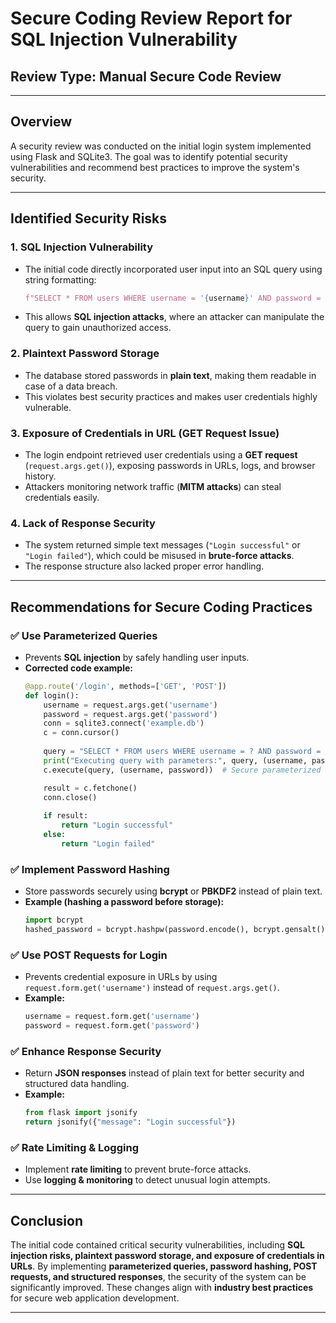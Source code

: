 # Secure Coding Review Report for SQL Injection Vulnerability

## Review Type: Manual Secure Code Review  

---

## Overview  
A security review was conducted on the initial login system implemented using Flask and SQLite3. The goal was to identify potential security vulnerabilities and recommend best practices to improve the system's security.  

---

## Identified Security Risks  

### 1. SQL Injection Vulnerability  
- The initial code directly incorporated user input into an SQL query using string formatting:  
  ```python
  f"SELECT * FROM users WHERE username = '{username}' AND password = '{password}'"
  ```
- This allows **SQL injection attacks**, where an attacker can manipulate the query to gain unauthorized access.  

### 2. Plaintext Password Storage  
- The database stored passwords in **plain text**, making them readable in case of a data breach.  
- This violates best security practices and makes user credentials highly vulnerable.  

### 3. Exposure of Credentials in URL (GET Request Issue)  
- The login endpoint retrieved user credentials using a **GET request** (`request.args.get()`), exposing passwords in URLs, logs, and browser history.  
- Attackers monitoring network traffic (**MITM attacks**) can steal credentials easily.  

### 4. Lack of Response Security  
- The system returned simple text messages (`"Login successful"` or `"Login failed"`), which could be misused in **brute-force attacks**.  
- The response structure also lacked proper error handling.  

---

## Recommendations for Secure Coding Practices  

### ✅ Use Parameterized Queries  
- Prevents **SQL injection** by safely handling user inputs.  
- **Corrected code example:**  
  ```python
  @app.route('/login', methods=['GET', 'POST'])
  def login():
      username = request.args.get('username')
      password = request.args.get('password')
      conn = sqlite3.connect('example.db')
      c = conn.cursor()
      
      query = "SELECT * FROM users WHERE username = ? AND password = ?"
      print("Executing query with parameters:", query, (username, password))  
      c.execute(query, (username, password))  # Secure parameterized query
  
      result = c.fetchone()
      conn.close()
      
      if result:
          return "Login successful"
      else:
          return "Login failed"
  ```

### ✅ Implement Password Hashing  
- Store passwords securely using **bcrypt** or **PBKDF2** instead of plain text.  
- **Example (hashing a password before storage):**  
  ```python
  import bcrypt
  hashed_password = bcrypt.hashpw(password.encode(), bcrypt.gensalt())
  ```

### ✅ Use POST Requests for Login  
- Prevents credential exposure in URLs by using `request.form.get('username')` instead of `request.args.get()`.  
- **Example:**  
  ```python
  username = request.form.get('username')
  password = request.form.get('password')
  ```

### ✅ Enhance Response Security  
- Return **JSON responses** instead of plain text for better security and structured data handling.  
- **Example:**  
  ```python
  from flask import jsonify
  return jsonify({"message": "Login successful"})
  ```

### ✅ Rate Limiting & Logging  
- Implement **rate limiting** to prevent brute-force attacks.  
- Use **logging & monitoring** to detect unusual login attempts.  

---

## Conclusion  
The initial code contained critical security vulnerabilities, including **SQL injection risks, plaintext password storage, and exposure of credentials in URLs**. By implementing **parameterized queries, password hashing, POST requests, and structured responses**, the security of the system can be significantly improved. These changes align with **industry best practices** for secure web application development.  

---

  

